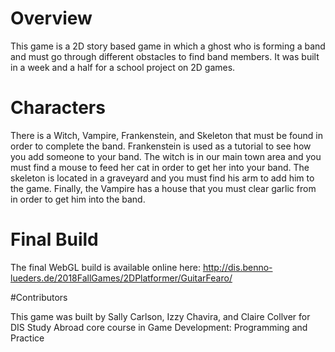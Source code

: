 # Overview

This game is a 2D story based game in which a ghost who is forming a band and must go through different obstacles to find band members. It was built in a week and a half for a school project on 2D games.

# Characters

There is a Witch, Vampire, Frankenstein, and Skeleton that must be found in order to complete the band. Frankenstein is used as a tutorial to see how you add someone to your band. The witch is in our main town area and you must find a mouse to feed her cat in order to get her into your band. The skeleton is located in a graveyard and you must find his arm to add him to the game. Finally, the Vampire has a house that you must clear garlic from in order to get him into the band.

# Final Build
The final WebGL build is available online here: http://dis.benno-lueders.de/2018FallGames/2DPlatformer/GuitarFearo/

#Contributors

This game was built by Sally Carlson, Izzy Chavira, and Claire Collver for DIS Study Abroad core course in Game Development: Programming and Practice
